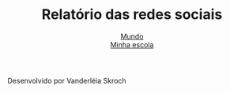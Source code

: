 <!DOCTYPE html>
<html lang="pt-br">
<head>
   <mata charset="UTF-8">
   <meta name="viewport" content="width=device-width, initial-scale-1.0">
   <title>Redes Sociais</title>
</head>
<body>
    <header>
        <h1>Relatório das redes sociais</h1>
        <nav>
          <a href="index.html">Mundo</a>
          </nav> <a href="#">Minha escola</a>
           <nav>
        </header>
        <main class-"graficos-section">
            <section id="graficos-container" class="graficos-container">
                 <!-- crie os gráficos aqui-->
             </section>
         </main>
         <footer>
              <p>Desenvolvido por Vanderléia Skroch</p>
           </footer>
        </body>
        </html>

